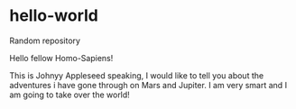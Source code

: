 # hello-world
Random repository

Hello fellow Homo-Sapiens!

This is Johnyy Appleseed speaking, 
I would like to tell you about the adventures i have gone through on Mars and Jupiter.
I am very smart and I am going to take over the world!
